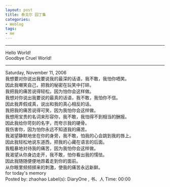 ```yaml
---
layout: post
title: 泰戈尔 园丁集
categories:
- Weblog
tags:
- me
---
```

**********
Hello World!    
Goodbye Cruel World!
**********
Saturday, November 11, 2006    
我想要对你说出我要说我的最深的话语，我不敢，我怕你哂笑。    
因此我嘲笑自己，把我的秘密在玩笑中打碎。    
我把我的痛苦说得轻松，因为怕你会这样做。    
我想对你说出我要说的最真的话语，我不敢，我怕你不信。     
因此我弄假成真，说出和我的真心相反的话。    
我把我的痛苦说得可笑，因为我怕你会这样做。    
我想用宝贵的名词来形容你，我不敢，我怕得不到相当的酬报。    
因此我给你苛刻的名字，而夸示我的硬骨。    
我伤害你，因为怕你永远不知道我的痛苦。    
我渴望静默地坐在你的身旁，我不敢，怕我的心会跳到我的唇上。    
因此我轻松地说东道西，把我的心藏在语言的后面。    
我粗暴地对待我的痛苦，因为我怕你会这样做。    
我渴望从你身边走开，我不敢，怕你看出我的懦怯。    
因此我随随便便地昂着走到你的面前。    
从你眼里频频掷来的刺激，使我的痛苦永远新鲜。    
for today's memory    
Posted by: zhaohao Label(s): DiaryOne , 书、人 Time: 00:00 
